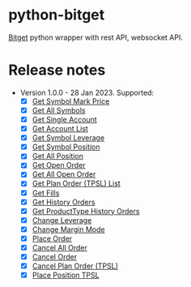 # python-bitget

[Bitget](https://www.bitget.com/en/referral/register?from=referral&clacCode=6EKP94LE) 
python wrapper with rest API, websocket API.


# Release notes
* Version 1.0.0 - 28 Jan 2023. Supported:
    * [x] [Get Symbol Mark Price](https://bitgetlimited.github.io/apidoc/en/mix/#get-symbol-mark-price)
    * [x] [Get All Symbols](https://bitgetlimited.github.io/apidoc/en/mix/#get-all-symbols)
    * [x] [Get Single Account](https://bitgetlimited.github.io/apidoc/en/mix/#get-single-account)
    * [x] [Get Account List](https://bitgetlimited.github.io/apidoc/en/mix/#get-account-list)
    * [x] [Get Symbol Leverage](https://bitgetlimited.github.io/apidoc/en/mix/#get-symbol-leverage)
    * [x] [Get Symbol Position](https://bitgetlimited.github.io/apidoc/en/mix/#get-symbol-position)
    * [x] [Get All Position](https://bitgetlimited.github.io/apidoc/en/mix/#get-all-position)
    * [x] [Get Open Order](https://bitgetlimited.github.io/apidoc/en/mix/#get-open-order)
    * [x] [Get All Open Order](https://bitgetlimited.github.io/apidoc/en/mix/#get-all-open-order)
    * [x] [Get Plan Order (TPSL) List](https://bitgetlimited.github.io/apidoc/en/mix/#get-plan-order-tpsl-list)
    * [x] [Get Fills](https://bitgetlimited.github.io/apidoc/en/mix/#get-fills)
    * [x] [Get History Orders](https://bitgetlimited.github.io/apidoc/en/mix/#get-history-orders)
    * [x] [Get ProductType History Orders](https://bitgetlimited.github.io/apidoc/en/mix/#get-producttype-history-orders)
    * [x] [Change Leverage](https://bitgetlimited.github.io/apidoc/en/mix/#change-leverage)
    * [x] [Change Margin Mode](https://bitgetlimited.github.io/apidoc/en/mix/#change-margin-mode)
    * [x] [Place Order](https://bitgetlimited.github.io/apidoc/en/mix/#place-order)
    * [x] [Cancel All Order](https://bitgetlimited.github.io/apidoc/en/mix/#cancel-all-order)
    * [x] [Cancel Order](https://bitgetlimited.github.io/apidoc/en/mix/#cancel-order)
    * [x] [Cancel Plan Order (TPSL)](https://bitgetlimited.github.io/apidoc/en/mix/#cancel-plan-order-tpsl)
    * [x] [Place Position TPSL](https://bitgetlimited.github.io/apidoc/en/mix/#place-position-tpsl)